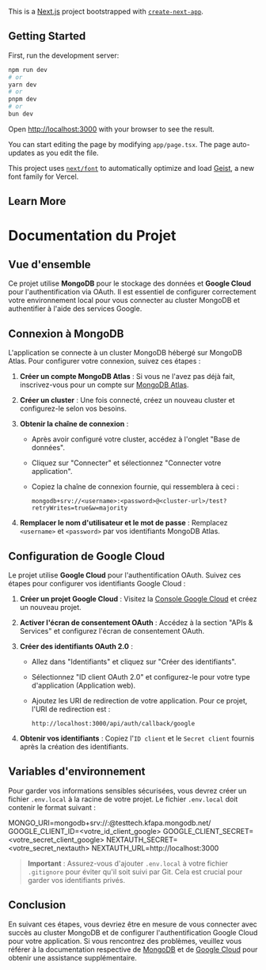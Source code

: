 This is a [Next.js](https://nextjs.org) project bootstrapped with [`create-next-app`](https://nextjs.org/docs/app/api-reference/cli/create-next-app).

## Getting Started

First, run the development server:

```bash
npm run dev
# or
yarn dev
# or
pnpm dev
# or
bun dev
```

Open [http://localhost:3000](http://localhost:3000) with your browser to see the result.

You can start editing the page by modifying `app/page.tsx`. The page auto-updates as you edit the file.

This project uses [`next/font`](https://nextjs.org/docs/app/building-your-application/optimizing/fonts) to automatically optimize and load [Geist](https://vercel.com/font), a new font family for Vercel.

## Learn More
# Documentation du Projet

## Vue d'ensemble

Ce projet utilise **MongoDB** pour le stockage des données et **Google Cloud** pour l'authentification via OAuth. Il est essentiel de configurer correctement votre environnement local pour vous connecter au cluster MongoDB et authentifier à l'aide des services Google.

## Connexion à MongoDB

L'application se connecte à un cluster MongoDB hébergé sur MongoDB Atlas. Pour configurer votre connexion, suivez ces étapes :

1. **Créer un compte MongoDB Atlas** : Si vous ne l'avez pas déjà fait, inscrivez-vous pour un compte sur [MongoDB Atlas](https://www.mongodb.com/cloud/atlas).

2. **Créer un cluster** : Une fois connecté, créez un nouveau cluster et configurez-le selon vos besoins.

3. **Obtenir la chaîne de connexion** : 
   - Après avoir configuré votre cluster, accédez à l'onglet "Base de données".
   - Cliquez sur "Connecter" et sélectionnez "Connecter votre application".
   - Copiez la chaîne de connexion fournie, qui ressemblera à ceci :

     ```
     mongodb+srv://<username>:<password>@<cluster-url>/test?retryWrites=true&w=majority
     ```

4. **Remplacer le nom d'utilisateur et le mot de passe** : Remplacez `<username>` et `<password>` par vos identifiants MongoDB Atlas.

## Configuration de Google Cloud

Le projet utilise **Google Cloud** pour l'authentification OAuth. Suivez ces étapes pour configurer vos identifiants Google Cloud :

1. **Créer un projet Google Cloud** : Visitez la [Console Google Cloud](https://console.cloud.google.com/) et créez un nouveau projet.

2. **Activer l'écran de consentement OAuth** : Accédez à la section "APIs & Services" et configurez l'écran de consentement OAuth.

3. **Créer des identifiants OAuth 2.0** :
   - Allez dans "Identifiants" et cliquez sur "Créer des identifiants".
   - Sélectionnez "ID client OAuth 2.0" et configurez-le pour votre type d'application (Application web).
   - Ajoutez les URI de redirection de votre application. Pour ce projet, l'URI de redirection est :

     ```
     http://localhost:3000/api/auth/callback/google
     ```

4. **Obtenir vos identifiants** : Copiez l'`ID client` et le `Secret client` fournis après la création des identifiants.

## Variables d'environnement

Pour garder vos informations sensibles sécurisées, vous devrez créer un fichier `.env.local` à la racine de votre projet. Le fichier `.env.local` doit contenir le format suivant :

MONGO_URI=mongodb+srv://<username>:<password>@testtech.kfapa.mongodb.net/ 
GOOGLE_CLIENT_ID=<votre_id_client_google>
GOOGLE_CLIENT_SECRET=<votre_secret_client_google>
NEXTAUTH_SECRET=<votre_secret_nextauth> 
NEXTAUTH_URL=http://localhost:3000

> **Important** : Assurez-vous d'ajouter `.env.local` à votre fichier `.gitignore` pour éviter qu'il soit suivi par Git. Cela est crucial pour garder vos identifiants privés.

## Conclusion

En suivant ces étapes, vous devriez être en mesure de vous connecter avec succès au cluster MongoDB et de configurer l'authentification Google Cloud pour votre application. Si vous rencontrez des problèmes, veuillez vous référer à la documentation respective de [MongoDB](https://docs.mongodb.com/) et de [Google Cloud](https://cloud.google.com/docs) pour obtenir une assistance supplémentaire.
